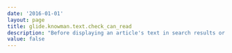 ```yaml
---
date: '2016-01-01'
layout: page
title: glide.knowman.text.check_can_read
description: "Before displaying an article's text in search results or the article view, check field-level ACLs on appropriate field: kb_knowledge.text (HTML article) or kb_knowledge.wiki (wiki text article)."
value: false
---
```

